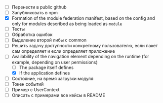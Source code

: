 * [ ] Перенести в public github
* [ ] Запубликовать в npm
* [x] Formation of the module federation manifest, based on the config and only for modules described as being loaded as `module`
* [ ] Тесты
* [ ] Обработка ошибок
* [ ] Выделение второй либы с common
* [ ] Решить задачу доступности конкретному пользователю, если пакет сам определяет и если определяет приложение
* [ ] Availability of the navigation element depending on the runtime (for example, depending on user permissions)
    * [ ] The package itself defines
    * [x] If the application defines
* [ ] Состояние, на время загрузки модуля
* [ ] Токен событий
* [ ] Пример с UserContext
* [ ] Описать с примерами все кейсы в README